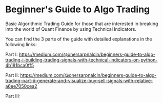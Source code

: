 # Beginner's Guide to Algo Trading
Basic Algorithmic Trading Guide for those that are interested in breaking into the world of Quant Finance by using Technical Indicators.

You can find the 3 parts of the guide with detailed explanations in the following links:

Part I: https://medium.com/@onersarpnalcin/beginners-guide-to-algo-trading-i-building-trading-signals-with-technical-indicators-on-python-4b181bca0ff5

Part II: https://medium.com/@onersarpnalcin/beginners-guide-to-algo-trading-part-ii-generate-and-visualize-buy-sell-signals-with-relative-a6ee7050cea2

Part III: 
